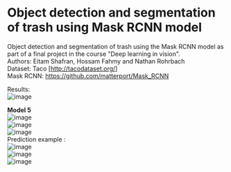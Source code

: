 # Object detection and segmentation of trash using Mask RCNN model  
Object detection and segmentation of trash using the Mask RCNN model as part of a final project in the course "Deep learning in vision".  
Authors: Eitam Shafran, Hossam Fahmy and Nathan Rohrbach  
Dataset: Taco [http://tacodataset.org/]  
Mask RCNN: https://github.com/matterport/Mask_RCNN

Results:  
![image](https://user-images.githubusercontent.com/62335786/176636155-38e6efe3-13b0-46cf-b9aa-bf8cc2fa4750.png)

**Model 5**  
![image](https://user-images.githubusercontent.com/62335786/176446884-657d1fdb-2c81-4a74-a434-0583a84dbeec.png)  
![image](https://user-images.githubusercontent.com/62335786/176446951-0a978e59-21c1-42ac-bb4d-d86140bbf406.png)  
![image](https://user-images.githubusercontent.com/62335786/176446992-736cf6cc-05c4-47ea-b5d2-ca0a71babf76.png)  
Prediction example :  
![image](https://user-images.githubusercontent.com/62335786/176447183-a6c7b6fe-862e-462d-a194-b26c68af5d25.png)  
![image](https://user-images.githubusercontent.com/62335786/176447514-5f5d2e9c-a0b6-4675-9c1d-694270541f02.png)  
![image](https://user-images.githubusercontent.com/62335786/176447592-051d87ed-7bf4-4fb2-824f-60b96979d1ab.png)  



